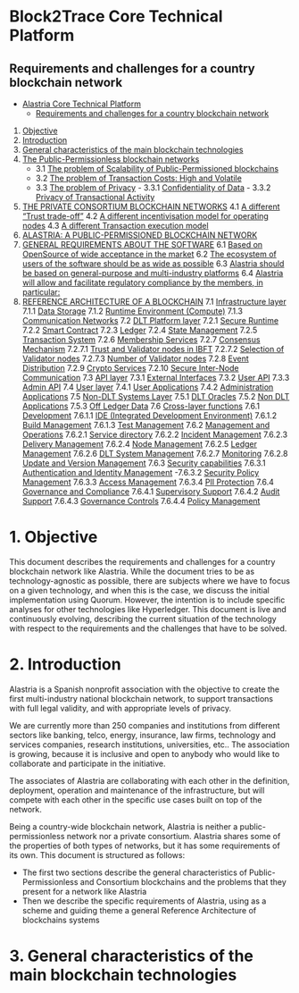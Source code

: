 # Block2Trace Core Technical Platform
## Requirements and challenges for a country blockchain network

<!-- TOC -->

- [Alastria Core Technical Platform](#alastria-core-technical-platform)
    - [Requirements and challenges for a country blockchain network](#requirements-and-challenges-for-a-country-blockchain-network)
1. [Objective](#1-objective)
2. [Introduction](#2-introduction)
3. [General characteristics of the main blockchain technologies](#3-general-characteristics-of-the-main-blockchain-technologies)
3. [The Public-Permissionless blockchain networks](#3-the-public-permissionless-blockchain-networks)
    - 3.1 [The problem of Scalability of Public-Permissioned blockchains](#31-the-problem-of-scalability-of-public-permissioned-blockchains)
    - 3.2 [The problem of Transaction Costs: High and Volatile](#32-the-problem-of-transaction-costs--high-and-volatile)
    - 3.3 [The problem of Privacy](#33-the-problem-of-privacy)
                - 3.3.1 [Confidentiality of Data](#331-confidentiality-of-data)
                - 3.3.2 [Privacy of Transactional Activity](#332-privacy-of-transactional-activity)
4. [THE PRIVATE CONSORTIUM BLOCKCHAIN NETWORKS](#4-the-private-consortium-blockchain-networks)
    4.1 [A different “Trust trade-off”](#41-a-different-trust-trade-off)
    4.2 [A different incentivisation model for operating nodes](#42-a-different-incentivisation-model-for-operating-nodes)
    4.3 [A different Transaction execution model](#43-a-different-transaction-execution-model)
5. [ALASTRIA: A PUBLIC-PERMISSIONED BLOCKCHAIN NETWORK](#5-alastria--a-public-permissioned-blockchain-network)
6. [GENERAL REQUIREMENTS ABOUT THE SOFTWARE](#6-general-requirements-about-the-software)
    6.1 [Based on OpenSource of wide acceptance in the market](#61-based-on-opensource-of-wide-acceptance-in-the-market)
    6.2 [The ecosystem of users of the software should be as wide as possible](#62-the-ecosystem-of-users-of-the-software-should-be-as-wide-as-possible)
    6.3 [Alastria should be based on general-purpose and multi-industry platforms](#63-alastria-should-be-based-on-general-purpose-and-multi-industry-platforms)
    6.4 [Alastria will allow and facilitate regulatory compliance by the members, in particular:](#64-alastria-will-allow-and-facilitate-regulatory-compliance-by-the-members--in-particular)
7. [REFERENCE ARCHITECTURE OF A BLOCKCHAIN](#7-reference-architecture-of-a-blockchain)
    7.1 [Infrastructure layer](#71-infrastructure-layer)
        7.1.1 [Data Storage](#711-data-storage)
        7.1.2 [Runtime Environment (Compute)](#712-runtime-environment-compute)
        7.1.3 [Communication Networks](#713-communication-networks)
    7.2 [DLT Platform layer](#72-dlt-platform-layer)
        7.2.1 [Secure Runtime](#721-secure-runtime)
        7.2.2 [Smart Contract](#722-smart-contract)
        7.2.3 [Ledger](#723-ledger)
        7.2.4 [State Management](#724-state-management)
        7.2.5 [Transaction System](#725-transaction-system)
        7.2.6 [Membership Services](#726-membership-services)
        7.2.7 [Consensus Mechanism](#727-consensus-mechanism)
            7.2.7.1 [Trust and Validator nodes in IBFT](#7271-trust-and-validator-nodes-in-ibft)
            7.2.7.2 [Selection of Validator nodes](#7272-selection-of-validator-nodes)
            7.2.7.3 [Number of Validator nodes](#7273-number-of-validator-nodes)
        7.2.8 [Event Distribution](#728-event-distribution)
        7.2.9 [Crypto Services](#729-crypto-services)
        7.2.10 [Secure Inter-Node Communication](#7210-secure-inter-node-communication)
    7.3 [API layer](#73-api-layer)
        7.3.1 [External Interfaces](#731-external-interfaces)
        7.3.2 [User API](#732-user-api)
        7.3.3 [Admin API](#733-admin-api)
    7.4 [User layer](#74-user-layer)
        7.4.1 [User Applications](#741-user-applications)
        7.4.2 [Administration Applications](#742-administration-applications)
    7.5 [Non-DLT Systems Layer](#75-non-dlt-systems-layer)
        7.5.1 [DLT Oracles](#751-dlt-oracles)
        7.5.2 [Non DLT Applications](#752-non-dlt-applications)
        7.5.3 [Off Ledger Data](#753-off-ledger-data)
    7.6 [Cross-layer functions](#76-cross-layer-functions)
        7.6.1 [Development](#761-development)
            7.6.1.1 [IDE (Integrated Development Environment)](#7611-ide-integrated-development-environment)
            7.6.1.2 [Build Management](#7612-build-management)
            7.6.1.3 [Test Management](#7613-test-management)
        7.6.2 [Management and Operations](#762-management-and-operations)
            7.6.2.1 [Service directory](#7621-service-directory)
            7.6.2.2 [Incident Management](#7622-incident-management)
            7.6.2.3 [Delivery Management](#7623-delivery-management)
            7.6.2.4 [Node Management](#7624-node-management)
            7.6.2.5 [Ledger Management](#7625-ledger-management)
            7.6.2.6 [DLT System Management](#7626-dlt-system-management)
            7.6.2.7 [Monitoring](#7627-monitoring)
            7.6.2.8 [Update and Version Management](#7628-update-and-version-management)
        7.6.3 [Security capabilities](#763-security-capabilities)
            7.6.3.1 [Authentication and Identity Management](#7631-authentication-and-identity-management)
            -7.6.3.2 [Security Policy Management](#7632-security-policy-management)
            7.6.3.3 [Access Management](#7633-access-management)
            7.6.3.4 [PII Protection](#7634-pii-protection)
        7.6.4 [Governance and Compliance](#764-governance-and-compliance)
            7.6.4.1 [Supervisory Support](#7641-supervisory-support)
            7.6.4.2 [Audit Support](#7642-audit-support)
            7.6.4.3 [Governance Controls](#7643-governance-controls)
            7.6.4.4 [Policy Management](#7644-policy-management)

<!-- /TOC -->

# 1. Objective
This document describes the requirements and challenges for a country blockchain network like Alastria. While the document tries to be as technology-agnostic as possible, there are subjects where we have to focus on a given technology, and when this is the case, we discuss the initial implementation using Quorum. However, the intention is to include specific analyses for other technologies like Hyperledger.  This document is live and continuously evolving, describing the current situation of the technology with respect to the requirements and the challenges that have to be solved.

# 2. Introduction

Alastria is a Spanish nonprofit association with the objective to create the first multi-industry national blockchain network, to support transactions with full legal validity, and with appropriate levels of privacy.

We are currently more than 250 companies and institutions from different sectors like banking, telco, energy, insurance, law firms, technology and services companies, research institutions, universities, etc.. The association is growing, because it is inclusive and open to anybody who would like to collaborate and participate in the initiative.

The associates of Alastria are collaborating with each other in the definition, deployment, operation and maintenance of the infrastructure, but will compete with each other in the specific use cases built on top of the network.

Being a country-wide blockchain network, Alastria is neither a public-permissionless network nor a private consortium. Alastria shares some of the properties of both types of networks, but it has some requirements of its own. This document is structured as follows:
* The first two sections describe the general characteristics of Public-Permissionless and Consortium blockchains and the problems that they present for a network like Alastria
* Then we describe the specific requirements of Alastria, using as a scheme and guiding theme a general Reference Architecture of blockchains systems

# 3. General characteristics of the main blockchain technologies
